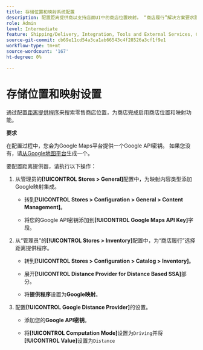```yaml
---
title: 存储位置和映射系统配置
description: 配置距离提供商以支持店面UI中的商店位置映射。 “商店履行”解决方案要求距离提供商为端到端履行工作流启用零售商店搜索以及其他映射和计划功能。
role: Admin
level: Intermediate
feature: Shipping/Delivery, Integration, Tools and External Services, Configuration
source-git-commit: cb69e11cd54a3ca1ab66543c4f28526a3cf1f9e1
workflow-type: tm+mt
source-wordcount: '167'
ht-degree: 0%

---
```


# 存储位置和映射设置

通过配置[距离提供程序](https://experienceleague.adobe.com/en/docs/commerce-admin/inventory/configuration/distance-priority-algorithm)来搜索零售商店位置，为商店完成启用商店位置和映射功能。

**要求**

在配置过程中，您会为Google Maps平台提供一个Google API密钥。 如果您没有，请[从Google地图平台](https://experienceleague.adobe.com/en/docs/commerce-admin/inventory/configuration/distance-priority-algorithm#configure-google-maps)生成一个。

要配置距离提供器，请执行以下操作：

1. 从管理员的&#x200B;**[!UICONTROL Stores > General]**&#x200B;配置中，为映射内容类型添加Google映射集成。

   - 转到&#x200B;**[!UICONTROL Stores > Configuration  > General > Content Management]**。

   - 将您的Google API密钥添加到&#x200B;**[!UICONTROL Google Maps API Key]**&#x200B;字段。

1. 从“管理员”的&#x200B;**[!UICONTROL Stores > Inventory]**&#x200B;配置中，为“商店履行”选择距离提供程序。

   - 转到&#x200B;**[!UICONTROL Stores > Configuration > Catalog > Inventory]**。

   - 展开&#x200B;**[!UICONTROL Distance Provider for Distance Based SSA]**&#x200B;部分。

   - 将&#x200B;**提供程序**&#x200B;设置为&#x200B;**Google映射**。

1. 配置&#x200B;**[!UICONTROL Google Distance Provider]**&#x200B;的设置。

   - 添加您的&#x200B;**Google API密钥**。

   - 将&#x200B;**[!UICONTROL Computation Mode]**&#x200B;设置为`Driving`并将&#x200B;**[!UICONTROL Value]**&#x200B;设置为`Distance`

